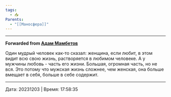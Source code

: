 ```yaml
---
tags:
  - 📥
Parents:
  - "[[Маносфера]]"
---
```



***

**Forwarded from [Адам Мамбетов](https://t.me/Adammambetov)**

Один мудрый человек как-то сказал: женщина, если любит, в этом видит всю свою жизнь, растворяется в любимом человеке. А у мужчины любовь - часть его жизни. Большая, огромная часть, но не вся. Это потому что мужская жизнь сложнее, чем женская, она больше вмещает в себя, больше в себе содержит.

---

Дата: 20231203 | Время: 17:58:35



